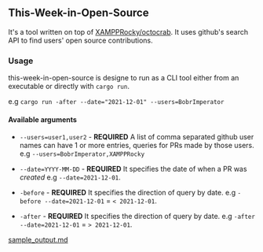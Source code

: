 ## This-Week-in-Open-Source
It's a tool written on top of [XAMPPRocky/octocrab](https://github.com/XAMPPRocky/octocrab/tree/master/src).
It uses github's search API to find users' open source contributions.

### Usage

this-week-in-open-source is designe to run as a CLI tool either from an executable or directly with `cargo run`.

e.g `cargo run -after --date="2021-12-01" --users=BobrImperator`

#### Available arguments

- `--users=user1,user2` - **REQUIRED** A list of comma separated github user names can have 1 or more entries, queries for PRs made by those users.
e.g `--users=BobrImperator,XAMPPRocky`

- `--date=YYYY-MM-DD` - **REQUIRED** It specifies the date of when a PR was *created*
e.g `--date=2021-12-01`.

- `-before` - **REQUIRED** It specifies the direction of query by date.
e.g `-before --date=2021-12-01` = `< 2021-12-01`.

- `-after` - **REQUIRED** It specifies the direction of query by date.
e.g `-after --date=2021-12-01` = `> 2021-12-01`.

[sample_output.md](2021-12-01.md)
